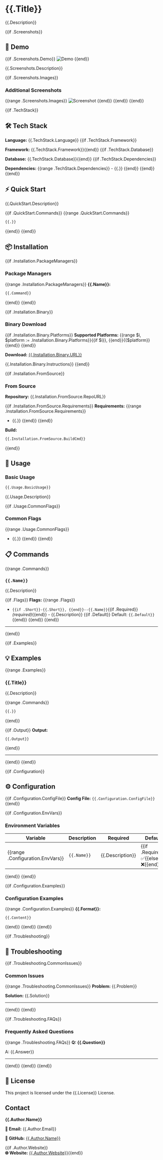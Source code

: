 # {{.Title}}

{{.Description}}

{{if .Screenshots}}

## 📸 Demo 

{{if .Screenshots.Demo}}
![Demo]({{.Screenshots.Demo}})
{{end}}

{{.Screenshots.Description}}

{{if .Screenshots.Images}}
### Additional Screenshots
{{range .Screenshots.Images}}
![Screenshot]({{.}})
{{end}}
{{end}}
{{end}}

{{if .TechStack}}
## 🛠️ Tech Stack

**Language:** {{.TechStack.Language}}
{{if .TechStack.Framework}}

**Framework:** {{.TechStack.Framework}}{{end}}
{{if .TechStack.Database}}

**Database:** {{.TechStack.Database}}{{end}}
{{if .TechStack.Dependencies}}

**Dependencies:**
{{range .TechStack.Dependencies}}  - {{.}}
{{end}}
{{end}}
{{end}}

## ⚡ Quick Start

{{.QuickStart.Description}}

{{if .QuickStart.Commands}}
{{range .QuickStart.Commands}}
```bash
{{.}}
```
{{end}}
{{end}}

## 📦 Installation

{{if .Installation.PackageManagers}}
### Package Managers
{{range .Installation.PackageManagers}}
**{{.Name}}:**
```bash
{{.Command}}
```
{{end}}
{{end}}

{{if .Installation.Binary}}
### Binary Download

{{if .Installation.Binary.Platforms}}
**Supported Platforms:** {{range $i, $platform := .Installation.Binary.Platforms}}{{if $i}}, {{end}}{{$platform}}{{end}}
{{end}}

**Download:** [{{.Installation.Binary.URL}}]({{.Installation.Binary.URL}})

{{.Installation.Binary.Instructions}}
{{end}}

{{if .Installation.FromSource}}
### From Source

**Repository:** {{.Installation.FromSource.RepoURL}}

{{if .Installation.FromSource.Requirements}}
**Requirements:**
{{range .Installation.FromSource.Requirements}}
- {{.}}
{{end}}
{{end}}

**Build:**
```bash
{{.Installation.FromSource.BuildCmd}}
```
{{end}}

## 🚀 Usage

### Basic Usage

```bash
{{.Usage.BasicUsage}}
```

{{.Usage.Description}}

{{if .Usage.CommonFlags}}
### Common Flags
{{range .Usage.CommonFlags}}
- {{.}}
{{end}}
{{end}}

## 📋 Commands

{{range .Commands}}
### `{{.Name}}`

{{.Description}}

{{if .Flags}}
**Flags:**
{{range .Flags}}
- `{{if .Short}}-{{.Short}}, {{end}}--{{.Name}}`{{if .Required}} *(required)*{{end}} - {{.Description}}
{{if .Default}}  Default: `{{.Default}}`{{end}}
{{end}}
{{end}}

---
{{end}}

{{if .Examples}}
## 💡 Examples

{{range .Examples}}
### {{.Title}}

{{.Description}}

{{range .Commands}}
```bash
{{.}}
```
{{end}}

{{if .Output}}
**Output:**
```
{{.Output}}
```
{{end}}

---
{{end}}
{{end}}

{{if .Configuration}}
## ⚙️ Configuration

{{if .Configuration.ConfigFile}}
**Config File:** `{{.Configuration.ConfigFile}}`
{{end}}

{{if .Configuration.EnvVars}}
### Environment Variables

| Variable | Description | Required | Default | Example |
|----------|-------------|----------|---------|---------|
{{range .Configuration.EnvVars}}| `{{.Name}}` | {{.Description}} | {{if .Required}}✅{{else}}❌{{end}} | {{.Default}} | {{.Example}} |
{{end}}
{{end}}

{{if .Configuration.Examples}}
### Configuration Examples

{{range .Configuration.Examples}}
**{{.Format}}:**
```{{.Format}}
{{.Content}}
```
{{end}}
{{end}}
{{end}}

{{if .Troubleshooting}}
## 🔧 Troubleshooting

{{if .Troubleshooting.CommonIssues}}
### Common Issues

{{range .Troubleshooting.CommonIssues}}
**Problem:** {{.Problem}}

**Solution:** {{.Solution}}

---
{{end}}
{{end}}

{{if .Troubleshooting.FAQs}}
### Frequently Asked Questions

{{range .Troubleshooting.FAQs}}
**Q: {{.Question}}**

A: {{.Answer}}

---
{{end}}
{{end}}
{{end}}

## 📄 License

This project is licensed under the {{.License}} License.

## Contact

**{{.Author.Name}}**

**📧 Email:** {{.Author.Email}}

**🐙 GitHub:** [{{.Author.Name}}]({{.Author.GitHub}})

{{if .Author.Website}}  
**🌐 Website:** [{{.Author.Website}}]({{.Author.Website}}){{end}}
